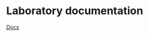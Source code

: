 # Laboratory documentation

[Docs](https://courses.telematique.eu/managementscience/?topic=shortest_paths&print-pdf)